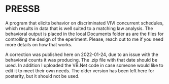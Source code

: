 # PRESSB
A program that elicits behavior on discriminated VIVI concurrent schedules, which results in data that is well suited to a matching law analysis. The behavioral output is placed in the local Documents folder as are the files for controlling the design of the eperiment. Please, reach out to me if you need more details on how that works. 

A correction was published here on 2022-01-24, due to an issue with the behavioral counts it was producing. The .zip file with that date should be used. In addition I uploaded the VB.Net code in case someone would like to edit it to meet their own needs. The older version has been left here for posterity, but it should not be used.
